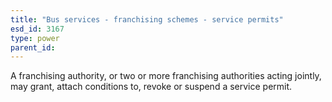 ```yaml
---
title: "Bus services - franchising schemes - service permits"
esd_id: 3167
type: power
parent_id:  
---
```


A franchising authority, or two or more franchising authorities acting jointly, may grant, attach conditions to, revoke or suspend a service permit.

